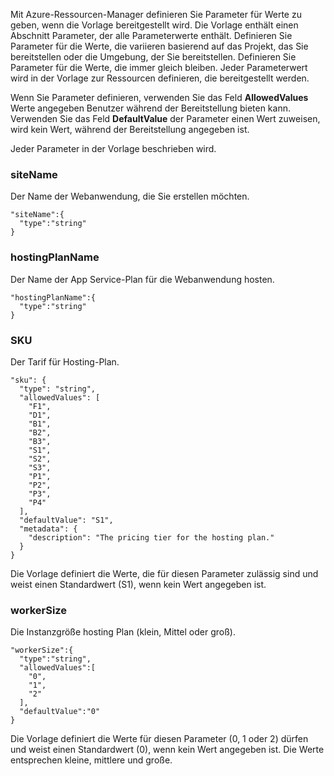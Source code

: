 Mit Azure-Ressourcen-Manager definieren Sie Parameter für Werte zu geben, wenn die Vorlage bereitgestellt wird. Die Vorlage enthält einen Abschnitt Parameter, der alle Parameterwerte enthält.
Definieren Sie Parameter für die Werte, die variieren basierend auf das Projekt, das Sie bereitstellen oder die Umgebung, der Sie bereitstellen. Definieren Sie Parameter für die Werte, die immer gleich bleiben. Jeder Parameterwert wird in der Vorlage zur Ressourcen definieren, die bereitgestellt werden. 

Wenn Sie Parameter definieren, verwenden Sie das Feld **AllowedValues** Werte angegeben Benutzer während der Bereitstellung bieten kann. Verwenden Sie das Feld **DefaultValue** der Parameter einen Wert zuweisen, wird kein Wert, während der Bereitstellung angegeben ist.

Jeder Parameter in der Vorlage beschrieben wird.

### <a name="sitename"></a>siteName

Der Name der Webanwendung, die Sie erstellen möchten.

    "siteName":{
      "type":"string"
    }

### <a name="hostingplanname"></a>hostingPlanName

Der Name der App Service-Plan für die Webanwendung hosten.
    
    "hostingPlanName":{
      "type":"string"
    }

### <a name="sku"></a>SKU

Der Tarif für Hosting-Plan.

    "sku": {
      "type": "string",
      "allowedValues": [
        "F1",
        "D1",
        "B1",
        "B2",
        "B3",
        "S1",
        "S2",
        "S3",
        "P1",
        "P2",
        "P3",
        "P4"
      ],
      "defaultValue": "S1",
      "metadata": {
        "description": "The pricing tier for the hosting plan."
      }
    }

Die Vorlage definiert die Werte, die für diesen Parameter zulässig sind und weist einen Standardwert (S1), wenn kein Wert angegeben ist.

### <a name="workersize"></a>workerSize

Die Instanzgröße hosting Plan (klein, Mittel oder groß).

    "workerSize":{
      "type":"string",
      "allowedValues":[
        "0",
        "1",
        "2"
      ],
      "defaultValue":"0"
    }
    
Die Vorlage definiert die Werte für diesen Parameter (0, 1 oder 2) dürfen und weist einen Standardwert (0), wenn kein Wert angegeben ist. Die Werte entsprechen kleine, mittlere und große.
